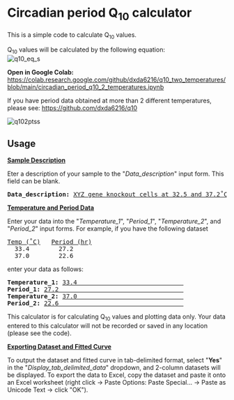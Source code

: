 # Circadian period Q<sub>10</sub> calculator
This is a simple code to calculate Q<sub>10</sub> values.

Q<sub>10</sub> values will be calculated by the following equation:<br />
![q10_eq_s](https://user-images.githubusercontent.com/101025597/157246791-fafd8e4e-d997-413c-a35e-82eea43a9cbc.png) <br />

**Open in Google Colab:**<br/>
https://colab.research.google.com/github/dxda6216/q10_two_temperatures/blob/main/circadian_period_q10_2_temperatures.ipynb

If you have period data obtained at more than 2 different temperatures, please see: https://github.com/dxda6216/q10

![q102ptss](https://user-images.githubusercontent.com/101025597/157476620-ea223179-3158-42d2-93d2-3a3b9b265200.png)

## Usage

<b><ins>Sample Description</ins></b>

Eter a description of your sample to the "<i>Data_description</i>" input form. This field can be blank.

<pre><b>Data_description:</b> <ins>XYZ gene knockout cells at 32.5 and 37.2˚C    </ins></pre>

<b><ins>Temperature and Period Data</ins></b>

Enter your data into the "<i>Temperature_1</i>", "<i>Period_1</i>", "<i>Temperature_2</i>", and "<i>Period_2</i>" input forms.
For example, if you have the following dataset

<pre><ins>Temp (˚C)</ins>   <ins>Period (hr)</ins>
  33.4        27.2
  37.0        22.6</pre>
enter your data as follows:
<pre><b>Temperature_1:</b> <ins>33.4                             </ins>
<b>Period_1:</b> <ins>27.2                                  </ins>
<b>Temperature_2:</b> <ins>37.0                             </ins>
<b>Period_2:</b> <ins>22.6                                  </ins></pre>

This calculator is for calculating Q<sub>10</sub> values and plotting data only. Your data entered to this calculator will not be recorded or saved in any location (please see the code).

<b><ins>Exporting Dataset and Fitted Curve</ins></b>

To output the dataset and fitted curve in tab-delimited format, select "<b>Yes</b>" in the "<i>Display_tab_delimited_data</i>" dropdown, and 2-column datasets will be displayed. To export the data to Excel, copy the dataset and paste it onto an Excel worksheet (right click →  Paste Options: Paste Special... → Paste as Unicode Text → click "OK").
